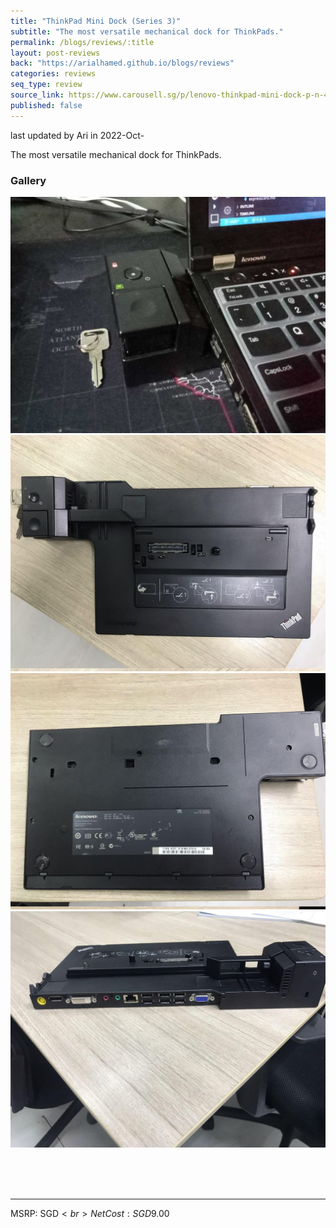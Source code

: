 ```yaml
---
title: "ThinkPad Mini Dock (Series 3)"
subtitle: "The most versatile mechanical dock for ThinkPads."
permalink: /blogs/reviews/:title
layout: post-reviews
back: "https://arialhamed.github.io/blogs/reviews"
categories: reviews
seq_type: review
source_link: https://www.carousell.sg/p/lenovo-thinkpad-mini-dock-p-n-45n5887-1164809736/
published: false
---
```


<span class="timestamp">last updated by Ari in 2022-Oct-</span>

The most versatile mechanical dock for ThinkPads.

### Gallery

<div class="container">
    <div class="row row-cols-2">
        <img src="https://raw.githubusercontent.com/arialhamed/static/main/images/blogs/reviews/ThinkPad-Mini-Dock-(Series-3).jpeg">
        <img src="https://raw.githubusercontent.com/arialhamed/static/main/images/blogs/reviews/ThinkPad-Mini-Dock-(Series-3)-01.jpeg">
        <img src="https://raw.githubusercontent.com/arialhamed/static/main/images/blogs/reviews/ThinkPad-Mini-Dock-(Series-3)-02.jpeg">
        <img src="https://raw.githubusercontent.com/arialhamed/static/main/images/blogs/reviews/ThinkPad-Mini-Dock-(Series-3)-03.jpeg">
    </div>
</div>

<br><br><br><hr>
MSRP: SGD$<br>
Net Cost: SGD$9.00